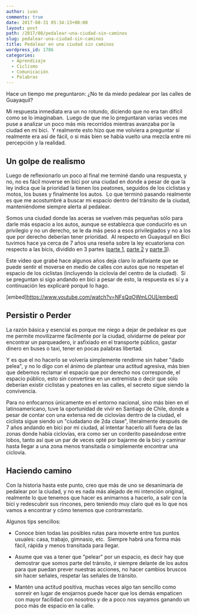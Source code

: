 ```yaml
---
author: ivan
comments: true
date: 2017-08-31 05:34:13+00:00
layout: post
path: /2017/08/pedalear-una-ciudad-sin-caminos
slug: pedalear-una-ciudad-sin-caminos
title: Pedalear en una ciudad sin caminos
wordpress_id: 1786
categories:
  - Aprendizaje
  - Ciclismo
  - Comunicación
  - Palabras
---
```


Hace un tiempo me preguntaron: ¿No te da miedo pedalear por las calles de Guayaquil?

Mi respuesta inmediata era un no rotundo, diciendo que no era tan difícil como se lo imaginaban.  Luego de que me lo preguntaran varias veces me puse a analizar un poco más mis recorridos mientras avanzaba por la ciudad en mi bici.  Y realmente esto hizo que me volviera a preguntar si realmente era así de fácil, o si más bien se había vuelto una mezcla entre mi percepción y la realidad.

## Un golpe de realismo

Luego de reflexionarlo un poco al final me terminé dando una respuesta, y no, no es fácil moverse en bici por una ciudad en donde a pesar de que la ley indica que la prioridad la tienen los peatones, seguidos de los ciclistas y motos, los buses y finalmente los autos.  Lo que terminó pasando realmente es que me acostumbré a buscar mi espacio dentro del tránsito de la ciudad, manteniéndome siempre alerta al pedalear.

Somos una ciudad donde las aceras se vuelven más pequeñas sólo para darle más espacio a los autos, aunque se establezca que conducirlo es un privilegio y no un derecho, se le da más peso a esos privilegiados y no a los que por derecho deberían tener prioridad.  Al respecto en Guayaquil en Bici tuvimos hace ya cerca de 7 años una reseña sobre la ley ecuatoriana con respecto a las bicis, dividido en 3 partes ([parte 1](http://guayaquilenbici.org/2010/09/02/la-ley-ecuatoriana-respecto-a-las-bicis), [parte 2](http://guayaquilenbici.org/2010/09/03/ley-ecuatoriana-respecto-a-las-bicis-2da-parte) y [parte 3](http://guayaquilenbici.org/2010/09/04/la-ley-ecuatoriana-respecto-a-las-bicis-3ra-parte)).

Este video que grabé hace algunos años deja claro lo asfixiante que se puede sentir el moverse en medio de calles con autos que no respetan el espacio de los ciclistas (incluyendo la ciclovía del centro de la ciudad).  Si se preguntan si sigo andando en bici a pesar de esto, la respuesta es sí y a continuación les explicaré porqué lo hago.

[embed]https://www.youtube.com/watch?v=NFsQqOWmLOU[/embed]

## Persistir o Perder

La razón básica y esencial es porque me niego a dejar de pedalear es que me permite movilizarme fácilmente por la ciudad, olvidarme de pelear por encontrar un parqueadero, ir asfixiado en el transporte público, gastar dinero en buses o taxi, tener en pocas palabras libertad.

Y es que el no hacerlo se volvería simplemente rendirme sin haber "dado pelea", y no lo digo con el ánimo de plantear una actitud agresiva, más bien que debemos reclamar el espacio que por derecho nos corresponde, el espacio público, esto sin convertirse en un extremista o decir que sólo deberían existir ciclistas y peatones en las calles, el secreto sigue siendo la convivencia.

Para no enfocarnos únicamente en el entorno nacional, sino más bien en el latinoamericano, tuve la oportunidad de vivir en Santiago de Chile, donde a pesar de contar con una extensa red de ciclovías dentro de la ciudad, el ciclista sigue siendo un "ciudadano de 2da clase", literalmente después de 7 años andando en bici por mi ciudad, al intentar hacerlo allí fuera de las zonas donde había ciclovías, era como ser un corderito paseándose entre lobos, tanto así que un par de veces opté por bajarme de la bici y caminar hasta llegar a una zona menos transitada o simplemente encontrar una ciclovía.

## Haciendo camino

Con la historia hasta este punto, creo que más de uno se desanimaría de pedalear por la ciudad, y no es nada más alejado de mi intención original, realmente lo que tenemos que hacer es animarnos a hacerlo, a salir con la bici y redescubrir sus rincones, pero teniendo muy claro qué es lo que nos vamos a encontrar y cómo tenemos que contrarrestarlo.

Algunos tips sencillos:

- Conoce bien todas las posibles rutas para moverte entre tus puntos usuales: casa, trabajo, gimnasio, etc.  Siempre habrá una forma más fácil, rápida y menos transitada para llegar.

- Asume que vas a tener que "pelear" por un espacio, es decir hay que demostrar que somos parte del tránsito, ir siempre delante de los autos para que puedan prever nuestras acciones, no hacer cambios bruscos sin hacer señales, respetar las señales de tránsito.

- Mantén una actitud positiva, muchas veces algo tan sencillo como sonreír en lugar de enojarnos puede hacer que los demás empaticen con mayor facilidad con nosotros y de a poco nos vayamos ganando un poco más de espacio en la calle.
